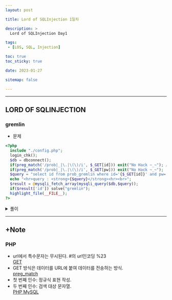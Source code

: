 ```yaml
---
layout: post

title: Lord of SQLInjection 1일차

description: >
  Lord of SQLInjection Day1

tags:
 - [LOS, SQL, Injection]

toc: true
toc_sticky: true

date: 2023-01-27

sitemap: false

---
```

---
## LORD OF SQLINJECTION
### gremlin
- 문제
```php
<?php
  include "./config.php";
  login_chk();
  $db = dbconnect();
  if(preg_match('/prob|_|\.|\(\)/i', $_GET[id])) exit("No Hack ~_~"); // do not try to attack another table, database!
  if(preg_match('/prob|_|\.|\(\)/i', $_GET[pw])) exit("No Hack ~_~");
  $query = "select id from prob_gremlin where id='{$_GET[id]}' and pw='{$_GET[pw]}'";
  echo "<hr>query : <strong>{$query}</strong><hr><br>";
  $result = @mysqli_fetch_array(mysqli_query($db,$query));
  if($result['id']) solve("gremlin");
  highlight_file(__FILE__);
?>
```
<details markdown="1">
<summary>풀이</summary>

```php
$query = "select id from prob_gremlin where id='{$_GET[id]}' and pw='{$_GET[pw]}'";
# db에서 select한 id를 $query에 저장한다.
$query = "select id from prob_gremlin where id='{$_GET[id]}' and pw='{$_GET[pw]}'";
# mysqli_query($db, $query): db에서 query로 가져온 데이터.
# $result = mysqli_fetch_array(): $result에 array로 저장한다.
# if $result['id'] solve("gremlin"): id가 result에 있으면 solve.
```
> 입력된 id가 db에 있으면 gremlin이 해결된다. admin 등의 id로 시도해볼 수 있겠지만, 여기에선 논리식으로 풀이한다.

- 답안  
id= '' and pw= '' 값이 TRUE가 나오면 되는 문제다.
1. id= '' or '1=1' & pw= '' or '1=1'  
가장 단순하게 TRUE and TRUE를 만들었다. 
2. id= '' or '1=1' or '#' #and pw=#
id를 TRUE로 만들어주고 and 뒤를 주석처리하여 TRUE를 만들었다.
3. **id= '' or '1=1' or '1=1' 
and 연산이 선순위를 가지는 점을 이용하였다.   
TRUE or TRUE and FALSE로 구성했다. 최종 TRUE.**
4. pw='1' or '1=1'  
3.과 같다. FALSE and FALSE or TRUE로 구성했다. 최종 TRUE.
</details>

- - -
## +Note
### PHP
- url에서 특수문자는 무시된다. #의 url인코딩 %23   
[GET](https://stonefree.tistory.com/616)
- GET 방식은 데이터를 URL에 붙여 데이터를 전송하는 방식.  
[preg_match](https://ponyozzang.tistory.com/176)
- 첫 번째 인수: 정규식 표현 작성.
- 두 번째 인수: 검색 대상 문자열.  
[PHP MySQL](https://m.blog.naver.com/PostView.naver?isHttpsRedirect=true&blogId=diceworld&logNo=220292127761)
